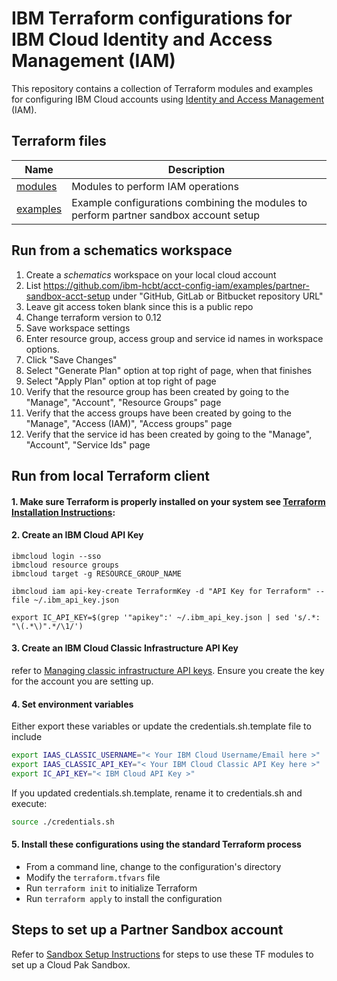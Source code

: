 # IBM Terraform configurations for IBM Cloud Identity and Access Management (IAM)

This repository contains a collection of Terraform modules and examples for configuring IBM Cloud accounts using [Identity and Access Management](https://cloud.ibm.com/docs/account?topic=account-userroles) (IAM).

## Terraform files

| Name | Description |
| ---------------- | ---------------- |
| [modules](https://github.com/ibm-hcbt/acct-config-iam/tree/master/modules) | Modules to perform IAM operations |
| [examples](https://github.com/ibm-hcbt/acct-config-iam/tree/master/examples) | Example configurations combining the modules to perform partner sandbox account setup  |

## Run from a schematics workspace

1. Create a *schematics* workspace on your local cloud account
2. List https://github.com/ibm-hcbt/acct-config-iam/examples/partner-sandbox-acct-setup under "GitHub, GitLab or Bitbucket repository URL"
3. Leave git access token blank since this is a public repo
4. Change terraform version to 0.12
5. Save workspace settings
6. Enter resource group, access group and service id names in workspace options.
7. Click "Save Changes"
8. Select "Generate Plan" option at top right of page, when that finishes
9. Select "Apply Plan" option at top right of page
10. Verify that the resource group has been created by going to the "Manage", "Account", "Resource Groups" page
11. Verify that the access groups have been created by going to the "Manage", "Access (IAM)", "Access groups" page
12. Verify that the service id has been created by going to the "Manage", "Account", "Service Ids" page

## Run from local Terraform client

#### 1. Make sure Terraform is properly installed on your system see [Terraform Installation Instructions](https://ibm.github.io/cloud-enterprise-examples/iac/setup-environment/#install-terraform): 

#### 2. Create an IBM Cloud API Key
```
ibmcloud login --sso
ibmcloud resource groups
ibmcloud target -g RESOURCE_GROUP_NAME

ibmcloud iam api-key-create TerraformKey -d "API Key for Terraform" --file ~/.ibm_api_key.json

export IC_API_KEY=$(grep '"apikey":' ~/.ibm_api_key.json | sed 's/.*: "\(.*\)".*/\1/')
```
#### 3. Create an IBM Cloud Classic Infrastructure API Key
refer to [Managing classic infrastructure API keys](https://cloud.ibm.com/docs/account?topic=account-classic_keys). Ensure you create the key for the account you are setting up. 

#### 4. Set environment variables

Either export these variables or update the credentials.sh.template file to include

```bash
export IAAS_CLASSIC_USERNAME="< Your IBM Cloud Username/Email here >"
export IAAS_CLASSIC_API_KEY="< Your IBM Cloud Classic API Key here >"
export IC_API_KEY="< IBM Cloud API Key >"
```

If you updated credentials.sh.template, rename it to credentials.sh and execute:

```bash
source ./credentials.sh
```

#### 5. Install these configurations using the standard Terraform process

- From a command line, change to the configuration's directory
- Modify the `terraform.tfvars` file
- Run `terraform init` to initialize Terraform
- Run `terraform apply` to install the configuration

## Steps to set up a Partner Sandbox account

Refer to [Sandbox Setup Instructions](./README_SANDBOX.md) for steps to use these TF modules to set up a Cloud Pak Sandbox.
